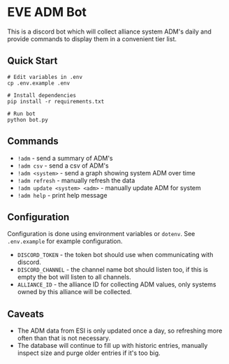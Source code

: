 # EVE ADM Bot

This is a discord bot which will collect alliance system ADM's daily and provide commands to display them in a convenient tier list.

## Quick Start

```shell
# Edit variables in .env
cp .env.example .env

# Install dependencies
pip install -r requirements.txt

# Run bot
python bot.py
```

## Commands

- `!adm` - send a summary of ADM's
- `!adm csv` - send a csv of ADM's
- `!adm <system>` - send a graph showing system ADM over time
- `!adm refresh` - manually refresh the data
- `!adm update <system> <adm>` - manually update ADM for system
- `!adm help` - print help message

## Configuration
Configuration is done using environment variables or `dotenv`. See `.env.example` for example configuration.

- `DISCORD_TOKEN` - the token bot should use when communicating with discord.
- `DISCORD_CHANNEL` - the channel name bot should listen too, if this is empty the bot will listen to all channels.
- `ALLIANCE_ID` - the alliance ID for collecting ADM values, only systems owned by this alliance will be collected.

## Caveats
* The ADM data from ESI is only updated once a day, so refreshing more often than that is not necessary.
* The database will continue to fill up with historic entries, manually inspect size and purge older entries if it's too big.
